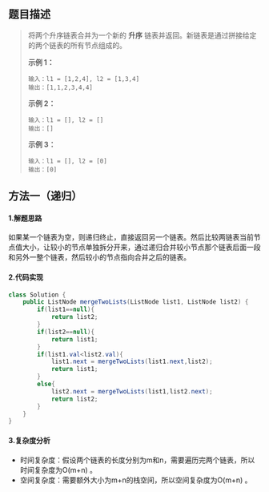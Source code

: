## 题目描述
> 将两个升序链表合并为一个新的 **升序** 链表并返回。新链表是通过拼接给定的两个链表的所有节点组成的。 
>
>  
>
> **示例 1：**
>
> ```
> 输入：l1 = [1,2,4], l2 = [1,3,4]
> 输出：[1,1,2,3,4,4]
> ```
>
> **示例 2：**
>
> ```
> 输入：l1 = [], l2 = []
> 输出：[]
> ```
>
> **示例 3：**
>
> ```
> 输入：l1 = [], l2 = [0]
> 输出：[0]
> ```


## 方法一（递归）
#### 1.解题思路
如果某一个链表为空，则递归终止，直接返回另一个链表。然后比较两链表当前节点值大小，让较小的节点单独拆分开来，通过递归合并较小节点那个链表后面一段和另外一整个链表，然后较小的节点指向合并之后的链表。

#### 2.代码实现
```java
class Solution {
    public ListNode mergeTwoLists(ListNode list1, ListNode list2) {
        if(list1==null){
            return list2;
        }
        if(list2==null){
            return list1;
        }
        if(list1.val<list2.val){
            list1.next = mergeTwoLists(list1.next,list2);
            return list1;
        }
        else{
            list2.next = mergeTwoLists(list1,list2.next);
            return list2;
        }
    }
}
```
#### 3.复杂度分析

 - 时间复杂度：假设两个链表的长度分别为m和n，需要遍历完两个链表，所以时间复杂度为O(m+n) 。
 - 空间复杂度：需要额外大小为m+n的栈空间，所以空间复杂度为O(m+n) 。

